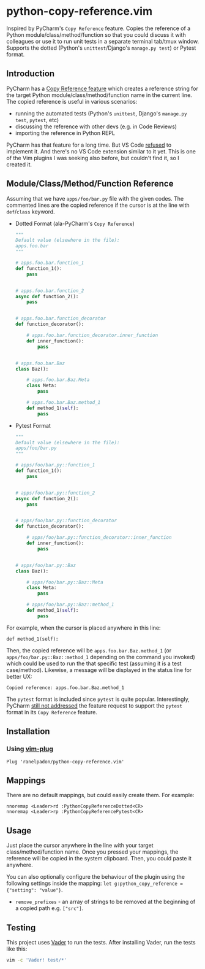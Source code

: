 python-copy-reference.vim
=========================
Inspired by PyCharm's `Copy Reference` feature. Copies the reference of a Python module/class/method/function so that you could discuss it with colleagues or use it to run unit tests in a separate terminal tab/tmux window. Supports the dotted (Python's `unittest`/Django's `manage.py test`) or Pytest format.


Introduction
------------
PyCharm has a [Copy Reference feature](https://www.jetbrains.com/help/pycharm/working-with-source-code.html#copy_paste) which creates a reference string for the target Python module/class/method/function name in the current line. The copied reference is useful in various scenarios:
- running the automated tests (Python's `unittest`, Django's `manage.py test`, `pytest`, etc)
- discussing the reference with other devs (e.g. in Code Reviews)
- importing the reference in Python REPL

PyCharm has that feature for a long time. But VS Code [refused](https://github.com/Microsoft/vscode/issues/12518) to implement it. And there's no VS Code extension similar to it yet. This is one of the Vim plugins I was seeking also before, but couldn't find it, so I created it.


Module/Class/Method/Function Reference
--------------------------------------
Assuming that we have `apps/foo/bar.py` file with the given codes. The commented lines are the copied reference if the cursor is at the line with `def`/`class` keyword.

- Dotted Format (ala-PyCharm's `Copy Reference`)
    ```python
    """
    Default value (elsewhere in the file):
    apps.foo.bar
    """

    # apps.foo.bar.function_1
    def function_1():
        pass


    # apps.foo.bar.function_2
    async def function_2():
        pass


    # apps.foo.bar.function_decorator
    def function_decorator():

        # apps.foo.bar.function_decorator.inner_function
        def inner_function():
            pass


    # apps.foo.bar.Baz
    class Baz():

        # apps.foo.bar.Baz.Meta
        class Meta:
            pass

        # apps.foo.bar.Baz.method_1
        def method_1(self):
            pass
    ```

- Pytest Format
    ```python
    """
    Default value (elsewhere in the file):
    apps/foo/bar.py
    """

    # apps/foo/bar.py::function_1
    def function_1():
        pass


    # apps/foo/bar.py::function_2
    async def function_2():
        pass


    # apps/foo/bar.py::function_decorator
    def function_decorator():

        # apps/foo/bar.py::function_decorator::inner_function
        def inner_function():
            pass


    # apps/foo/bar.py::Baz
    class Baz():

        # apps/foo/bar.py::Baz::Meta
        class Meta:
            pass

        # apps/foo/bar.py::Baz::method_1
        def method_1(self):
            pass
    ```

For example, when the cursor is placed anywhere in this line:

`def method_1(self):`

Then, the copied reference will be `apps.foo.bar.Baz.method_1` (or `apps/foo/bar.py::Baz::method_1` depending on the command you invoked) which could be used to run the that specific test (assuming it is a test case/method). Likewise, a message will be displayed in the status line for better UX:

`Copied reference: apps.foo.bar.Baz.method_1`

The `pytest` format is included since `pytest` is quite popular. Interestingly, PyCharm [still not addressed](https://intellij-support.jetbrains.com/hc/en-us/community/posts/115000094324-Change-Pycharm-s-Copy-Reference-path-format) the feature request to support the `pytest` format in its `Copy Reference` feature.


Installation
------------

### Using [vim-plug](https://github.com/junegunn/vim-plug)

```vim
Plug 'ranelpadon/python-copy-reference.vim'
```


Mappings
--------
There are no default mappings, but could easily create them. For example:
```
nnoremap <Leader>rd :PythonCopyReferenceDotted<CR>
nnoremap <Leader>rp :PythonCopyReferencePytest<CR>
```


Usage
-----
Just place the cursor anywhere in the line with your target class/method/function name. Once you pressed your mappings, the reference will be copied in the system clipboard. Then, you could paste it anywhere.

You can also optionally configure the behaviour of the plugin using the following settings inside the mapping: `let g:python_copy_reference = {"setting": "value"}`.

- `remove_prefixes` - an array of strings to be removed at the beginning of a copied path e.g. `["src"]`.

Testing
-------
This project uses [Vader](https://github.com/junegunn/vader.vim) to run the tests. After installing Vader, run the tests like this:

```bash
vim -c 'Vader! test/*'
```

